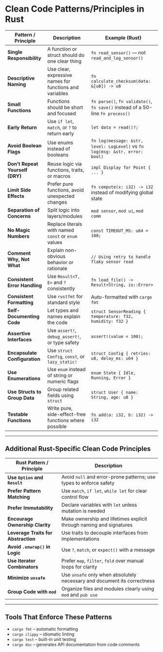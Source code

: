 # Clean Code Patterns/Principles in Rust

| **Pattern / Principle**       | **Description**                                                                 | **Example (Rust)**                                                              |
|-------------------------------|----------------------------------------------------------------------------------|----------------------------------------------------------------------------------|
| **Single Responsibility**      | A function or struct should do one clear thing                                  | `fn read_sensor()` — not `read_and_log_sensor()`                                |
| **Descriptive Naming**         | Use clear, expressive names for functions and variables                         | `fn calculate_checksum(data: &[u8]) -> u8`                                       |
| **Small Functions**            | Functions should be short and focused                                           | `fn parse()`, `fn validate()`, `fn save()` instead of a 50-line `fn process()`   |
| **Early Return**               | Use `if let`, `match`, or `?` to return early                                   | `let data = read()?;`                                                            |
| **Avoid Boolean Flags**        | Use enums instead of booleans                                                   | `fn log(message: &str, level: LogLevel)` vs `fn log(msg: &str, error: bool)`     |
| **Don’t Repeat Yourself (DRY)**| Reuse logic via functions, traits, or macros                                    | `impl Display for Point { ... }`                                                |
| **Limit Side Effects**         | Prefer pure functions, avoid unexpected changes                                 | `fn compute(x: i32) -> i32` instead of modifying global state                    |
| **Separation of Concerns**     | Split logic into layers/modules                                                 | `mod sensor`, `mod ui`, `mod comm`                                               |
| **No Magic Numbers**           | Replace literals with named `const` or `enum` values                            | `const TIMEOUT_MS: u64 = 100;`                                                   |
| **Comment Why, Not What**      | Explain non-obvious behavior or rationale                                       | `// Using retry to handle flaky sensor read`                                     |
| **Consistent Error Handling**  | Use `Result<T, E>` and `?` consistently                                         | `fn load_file() -> Result<String, io::Error>`                                    |
| **Consistent Formatting**      | Use `rustfmt` for standard style                                                | Auto-formatted with `cargo fmt`                                                  |
| **Self-Documenting Code**      | Let types and names explain the code                                            | `struct SensorReading { temperature: f32, humidity: f32 }`                       |
| **Assertive Interfaces**       | Use `assert!`, `debug_assert!`, or type safety                                  | `assert!(value < 100);`                                                          |
| **Encapsulate Configuration**  | Use `struct Config`, `const`, or `lazy_static!`                                 | `struct Config { retries: u8, delay_ms: u64 }`                                   |
| **Use Enumerations**           | Use `enum` instead of string or numeric flags                                   | `enum State { Idle, Running, Error }`                                            |
| **Use Structs to Group Data**  | Group related fields using `struct`                                             | `struct User { name: String, age: u8 }`                                          |
| **Testable Functions**         | Write pure, side-effect-free functions where possible                           | `fn add(a: i32, b: i32) -> i32`                                                  |

---

## Additional Rust-Specific Clean Code Principles

| **Rust Pattern / Principle**  | **Description**                                                                 |
|-------------------------------|----------------------------------------------------------------------------------|
| **Use `Option` and `Result`** | Avoid `null` and error-prone patterns; use types to enforce safety              |
| **Prefer Pattern Matching**   | Use `match`, `if let`, `while let` for clear control flow                       |
| **Prefer Immutability**       | Declare variables with `let` unless mutation is needed                          |
| **Encourage Ownership Clarity**| Make ownership and lifetimes explicit through naming and signatures              |
| **Leverage Traits for Abstraction** | Use traits to decouple interfaces from implementations                 |
| **Avoid `.unwrap()` in Logic**| Use `?`, `match`, or `expect()` with a message                                  |
| **Use Iterator Combinators**  | Prefer `map`, `filter`, `fold` over manual loops for clarity                    |
| **Minimize `unsafe`**         | Use `unsafe` only when absolutely necessary and document its correctness        |
| **Group Code with `mod`**     | Organize files and modules clearly using `mod` and `pub use`                    |

---

## Tools That Enforce These Patterns

- `cargo fmt` – automatic formatting
- `cargo clippy` – idiomatic linting
- `cargo test` – built-in unit testing
- `cargo doc` – generates API documentation from code comments

